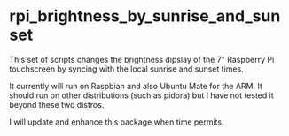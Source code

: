 # rpi_brightness_by_sunrise_and_sunset
This set of scripts changes the brightness dipslay of the 7" Raspberry Pi touchscreen by syncing with the local sunrise and sunset times.

It currently will run on Raspbian and also Ubuntu Mate for the ARM.  It should run on other distributions (such as pidora) but I have not tested it beyond these two distros.

I will update and enhance this package when time permits.
